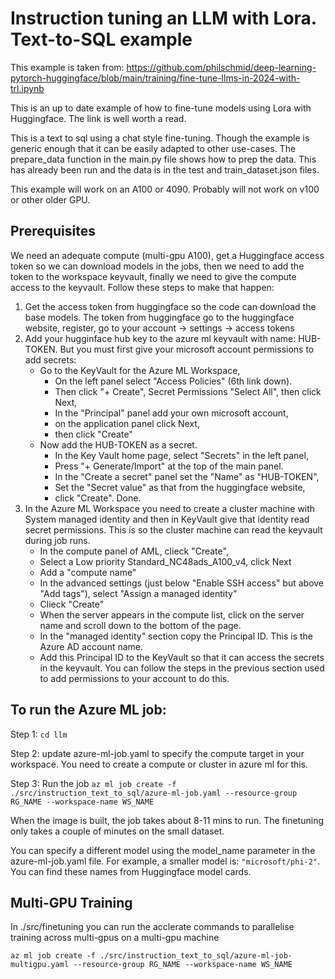 # Instruction tuning an LLM with Lora. Text-to-SQL example

This example is taken from: https://github.com/philschmid/deep-learning-pytorch-huggingface/blob/main/training/fine-tune-llms-in-2024-with-trl.ipynb

This is an up to date example of how to fine-tune models using Lora with Huggingface. The link is well worth a read. 

This is a text to sql using a chat style fine-tuning. Though the example is generic enough that it can be easily adapted to other use-cases. The prepare_data function in the main.py file shows how to prep the data. This has already been run and the data is in the test and train_dataset.json files.

This example will work on an A100 or 4090. Probably will not work on v100 or other older GPU.

## Prerequisites

We need an adequate compute (multi-gpu A100), get a Huggingface access token so we can download models in the jobs, then we need to add the token to the workspace keyvault, finally we need to give the compute access to the keyvault. Follow these steps to make that happen:

1.  Get the access token from huggingface so the code can download the base models. The token from huggingface go to the huggingface website, register, go to your account -> settings -> access tokens
2. Add your hugginface hub key to the azure ml keyvault with name: HUB-TOKEN. But you must first give your microsoft account permissions to add secrets:
    - Go to the KeyVault for the Azure ML Workspace, 
        - On the left panel select "Access Policies" (6th link down). 
        - Then click "+ Create", Secret Permissions "Select All", then click Next, 
        - In the "Principal" panel add your own microsoft account, 
        - on the application panel click Next, 
        - then click "Create"
    - Now add the HUB-TOKEN as a secret. 
        - In the Key Vault home page, select "Secrets" in the left panel, 
        - Press "+ Generate/Import" at the top of the main panel.
        - In the "Create a secret" panel set the "Name" as "HUB-TOKEN",
        - Set the "Secret value" as that from the huggingface website, 
        - click "Create". Done.
3. In the Azure ML Workspace you need to create a cluster machine with System managed identity and then in KeyVault give that identity read secret permissions. This is so the cluster machine can read the keyvault during job runs.
    - In the compute panel of AML, clieck "Create", 
    - Select a Low priority Standard_NC48ads_A100_v4, click Next
    - Add a "compute name"
    - In the advanced settings (just below "Enable SSH access" but above "Add tags"), select "Assign a managed identity"
    - Clieck "Create"
    - When the server appears in the compute list, click on the server name and scroll down to the bottom of the page.
    - In the "managed identity" section copy the Principal ID. This is the Azure AD account name.
    - Add this Principal ID to the KeyVault so that it can access the secrets in the keyvault. You can follow the steps in the previous section used to add permissions to your account to do this.




## To run the Azure ML job:

Step 1: `cd llm`

Step 2: update azure-ml-job.yaml to specify the compute target in your workspace. You need to create a compute or cluster in azure ml for this.

Step 3: Run the job 
`az ml job create -f ./src/instruction_text_to_sql/azure-ml-job.yaml --resource-group RG_NAME --workspace-name WS_NAME`

When the image is built, the job takes about 8-11 mins to run. The finetuning only takes a couple of minutes on the small dataset.

You can specify a different model using the model_name parameter in the azure-ml-job.yaml file. For example, a smaller model is: `"microsoft/phi-2"`. You can find these names from Huggingface model cards.


## Multi-GPU Training

In ./src/finetuning you can run the acclerate commands to parallelise training across multi-gpus on a multi-gpu machine

`az ml job create -f ./src/instruction_text_to_sql/azure-ml-job-multigpu.yaml --resource-group RG_NAME --workspace-name WS_NAME`


